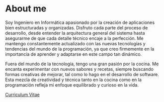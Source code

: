 # About me
Soy Ingeniero en Informática apasionado por la creación de aplicaciones bien estructuradas y organizadas. Disfruto cada parte del proceso de desarrollo, desde entender la arquitectura general del sistema hasta asegurarme de que cada detalle técnico encaje a la perfección. Me mantengo constantemente actualizado con las nuevas tecnologías y tendencias del mundo de la programación, ya que creo firmemente en la importancia de aprender y adaptarse en este campo tan dinámico.

Fuera del mundo de la tecnología, tengo una gran pasión por la cocina. Me encanta experimentar con nuevos sabores y recetas, siempre buscando formas creativas de mejorar, tal como lo hago en el desarrollo de software. Esta mezcla de creatividad y técnica tanto en la cocina como en la programación refleja mi enfoque equilibrado y curioso en la vida.

[Curriculum Vitae](https://donas11.github.io/me.io/cv.html)
